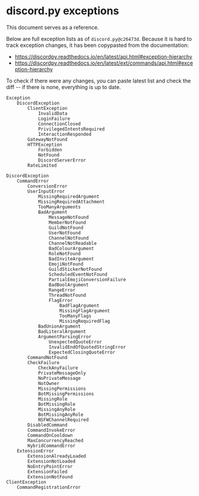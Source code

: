 # discord.py exceptions

This document serves as a reference.

Below are full exception lists as of `discord.py@c26473d`. Because it is hard to track exception changes, it has been copypasted from the documentation:

- https://discordpy.readthedocs.io/en/latest/api.html#exception-hierarchy
- https://discordpy.readthedocs.io/en/latest/ext/commands/api.html#exception-hierarchy

To check if there were any changes, you can paste latest list and check the diff -- if there is
none, everything is up to date.

```
Exception
    DiscordException
        ClientException
            InvalidData
            LoginFailure
            ConnectionClosed
            PrivilegedIntentsRequired
            InteractionResponded
        GatewayNotFound
        HTTPException
            Forbidden
            NotFound
            DiscordServerError
        RateLimited
```

```
DiscordException
    CommandError
        ConversionError
        UserInputError
            MissingRequiredArgument
            MissingRequiredAttachment
            TooManyArguments
            BadArgument
                MessageNotFound
                MemberNotFound
                GuildNotFound
                UserNotFound
                ChannelNotFound
                ChannelNotReadable
                BadColourArgument
                RoleNotFound
                BadInviteArgument
                EmojiNotFound
                GuildStickerNotFound
                ScheduledEventNotFound
                PartialEmojiConversionFailure
                BadBoolArgument
                RangeError
                ThreadNotFound
                FlagError
                    BadFlagArgument
                    MissingFlagArgument
                    TooManyFlags
                    MissingRequiredFlag
            BadUnionArgument
            BadLiteralArgument
            ArgumentParsingError
                UnexpectedQuoteError
                InvalidEndOfQuotedStringError
                ExpectedClosingQuoteError
        CommandNotFound
        CheckFailure
            CheckAnyFailure
            PrivateMessageOnly
            NoPrivateMessage
            NotOwner
            MissingPermissions
            BotMissingPermissions
            MissingRole
            BotMissingRole
            MissingAnyRole
            BotMissingAnyRole
            NSFWChannelRequired
        DisabledCommand
        CommandInvokeError
        CommandOnCooldown
        MaxConcurrencyReached
        HybridCommandError
    ExtensionError
        ExtensionAlreadyLoaded
        ExtensionNotLoaded
        NoEntryPointError
        ExtensionFailed
        ExtensionNotFound
ClientException
    CommandRegistrationError
```
